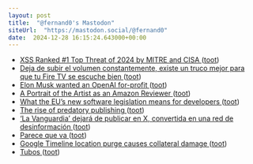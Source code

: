 ```yaml
---
layout: post
title:  "@fernand0's Mastodon"
siteUrl:  "https://mastodon.social/@fernand0"
date:  2024-12-28 16:15:24.643000+00:00
---
```

*  [XSS Ranked #1 Top Threat of 2024 by MITRE and CISA ](https://scotthelme.co.uk/xss-ranked-1-top-threat-of-2024-by-mitre-and-cisa) ([toot](https://mastodon.social/@fernand0/113731339854766099))
*  [Deja de subir el volumen constantemente, existe un truco mejor para que tu Fire TV se escuche bien ](https://www.adslzone.net/noticias/internet/como-mejorar-sonido-dialogos-fire-tv) ([toot](https://mastodon.social/@fernand0/113731190535067440))
*  [Elon Musk wanted an OpenAI for-profit  ](https://openai.com/index/elon-musk-wanted-an-openai-for-profit/) ([toot](https://mastodon.social/@fernand0/113730511591060906))
*  [A Portrait of the Artist as an Amazon Reviewer ](https://www.newyorker.com/books/under-review/a-portrait-of-the-artist-as-an-amazon-reviewe) ([toot](https://mastodon.social/@fernand0/113730236370969904))
*  [What the EU’s new software legislation means for developers ](https://github.blog/open-source/maintainers/what-the-eus-new-software-legislation-means-for-developers) ([toot](https://mastodon.social/@fernand0/113729949066098618))
*  [The rise of predatory publishing ](https://blogs.lse.ac.uk/greeceatlse/2024/12/10/the-rise-of-predatory-publishing) ([toot](https://mastodon.social/@fernand0/113729754192145974))
*  [‘La Vanguardia’ dejará de publicar en X, convertida en una red de desinformación ](https://www.lavanguardia.com/vida/20241114/10105193/vanguardia-dejara-publicar-x-convertido-red-desinformacion.htm) ([toot](https://mastodon.social/@fernand0/113728800673186652))
*  [Parece que va ](https://avecesunafoto.wordpress.com/2024/12/27/parece-que-va) ([toot](https://mastodon.social/@fernand0/113728165893374791))
*  [Google Timeline location purge causes collateral damage ](https://www.theregister.com/2024/12/13/google_timeline_purge) ([toot](https://mastodon.social/@fernand0/113728028761896307))
*  [Tubos ](https://www.flickr.com/photos/fernand0/54205827510) ([toot](https://mastodon.social/@fernand0/113726260943866244))
